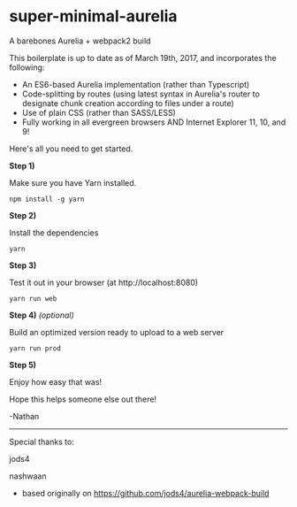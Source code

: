 # super-minimal-aurelia
A barebones Aurelia + webpack2 build

This boilerplate is up to date as of March 19th, 2017, and incorporates the following:

* An ES6-based Aurelia implementation (rather than Typescript)
* Code-splitting by routes (using latest syntax in Aurelia's router to designate chunk creation according to files under a route)
* Use of plain CSS (rather than SASS/LESS)
* Fully working in all evergreen browsers AND Internet Explorer 11, 10, and 9!

Here's all you need to get started. 

**Step 1)** 

Make sure you have Yarn installed.

`npm install -g yarn`

**Step 2)** 

Install the dependencies

`yarn`

**Step 3)** 

Test it out in your browser (at http://localhost:8080)

`yarn run web`

**Step 4)** _(optional)_

Build an optimized version ready to upload to a web server

`yarn run prod`

**Step 5)**

Enjoy how easy that was!

Hope this helps someone else out there!

-Nathan

--------------------------------------------------------------------

Special thanks to:

jods4

nashwaan

- based originally on https://github.com/jods4/aurelia-webpack-build
